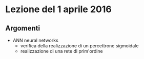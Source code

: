 # Lezione del 1 aprile 2016

## Argomenti

* ANN neural networks
  * verifica della realizzazione di un percettrone sigmoidale
  * realizzazione di una rete di prim'ordine
